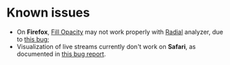 # Known issues

- On **Firefox**, [Fill Opacity](/docs/#line-width-and-fill-opacity) may not work properly with [Radial](/docs/#radial) analyzer, due to [this bug](https://bugzilla.mozilla.org/show_bug.cgi?id=1164912);
- Visualization of live streams currently don't work on **Safari**, as documented in [this bug report](https://bugs.webkit.org/show_bug.cgi?id=195043).
